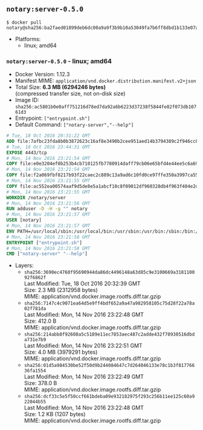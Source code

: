 ## `notary:server-0.5.0`

```console
$ docker pull notary@sha256:ba2faed01899deb6dc00a9a9f3b9b10a53049fa7b6ff8dbd1b133e07a2f1ef09
```

-	Platforms:
	-	linux; amd64

### `notary:server-0.5.0` - linux; amd64

-	Docker Version: 1.12.3
-	Manifest MIME: `application/vnd.docker.distribution.manifest.v2+json`
-	Total Size: **6.3 MB (6294246 bytes)**  
	(compressed transfer size, not on-disk size)
-	Image ID: `sha256:ac5801b0e0aff751216d78ed7da92a6b6223d37238f5844fe82f073db10761d3`
-	Entrypoint: `["entrypoint.sh"]`
-	Default Command: `["notary-server","--help"]`

```dockerfile
# Tue, 18 Oct 2016 20:31:22 GMT
ADD file:7afbc23fda8b0b3872623c16af8e3490b2cee951aed14b3794389c2f946cc8c7 in / 
# Tue, 18 Oct 2016 23:44:31 GMT
EXPOSE 4443/tcp
# Mon, 14 Nov 2016 23:21:54 GMT
COPY file:e0e3204ef0b253b4cb710125fb7780914daff79cb06e65bfd4e44ee5c6a69a75 in /notary/server/ 
# Mon, 14 Nov 2016 23:21:54 GMT
COPY file:f2a069fbf8217b93f22caec2c889c13a9ad6c10fd0ce97ffe350a3997ca55804 in /notary/server/ 
# Mon, 14 Nov 2016 23:21:55 GMT
COPY file:ac552ea00574aaf9d5de8e5a1abcf10c8f09012df960328db4f963f404e2d409 in /notary/server/ 
# Mon, 14 Nov 2016 23:21:55 GMT
WORKDIR /notary/server
# Mon, 14 Nov 2016 23:21:56 GMT
RUN adduser -D -H -g "" notary
# Mon, 14 Nov 2016 23:21:57 GMT
USER [notary]
# Mon, 14 Nov 2016 23:21:57 GMT
ENV PATH=/usr/local/sbin:/usr/local/bin:/usr/sbin:/usr/bin:/sbin:/bin:/notary/server
# Mon, 14 Nov 2016 23:21:58 GMT
ENTRYPOINT ["entrypoint.sh"]
# Mon, 14 Nov 2016 23:21:58 GMT
CMD ["notary-server" "--help"]
```

-	Layers:
	-	`sha256:3690ec4760f95690944da86dc4496148a63d85c9e3100669a318110092f6862f`  
		Last Modified: Tue, 18 Oct 2016 20:32:39 GMT  
		Size: 2.3 MB (2312958 bytes)  
		MIME: application/vnd.docker.image.rootfs.diff.tar.gzip
	-	`sha256:7147c4c9071ea64d5e9ff4bdf652a9a47a982958105c75d28f22a78a02f781da`  
		Last Modified: Mon, 14 Nov 2016 23:22:48 GMT  
		Size: 412.0 B  
		MIME: application/vnd.docker.image.rootfs.diff.tar.gzip
	-	`sha256:214abb8f92608a5c5189e11ec7853aec487c2adde432f70930516dbda731e7b9`  
		Last Modified: Mon, 14 Nov 2016 23:22:51 GMT  
		Size: 4.0 MB (3979291 bytes)  
		MIME: application/vnd.docker.image.rootfs.diff.tar.gzip
	-	`sha256:01d5a984530be52f50d9b244084647c7d264046133e78c1b3f81776636fa1554`  
		Last Modified: Mon, 14 Nov 2016 23:22:49 GMT  
		Size: 378.0 B  
		MIME: application/vnd.docker.image.rootfs.diff.tar.gzip
	-	`sha256:dcf33c5e5f50ccf661bdeba09e932182975f293c256b11ee125c60a922044b55`  
		Last Modified: Mon, 14 Nov 2016 23:22:48 GMT  
		Size: 1.2 KB (1207 bytes)  
		MIME: application/vnd.docker.image.rootfs.diff.tar.gzip
